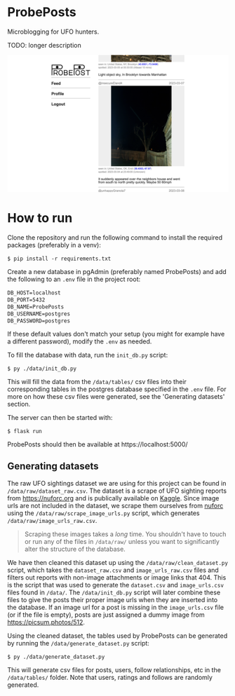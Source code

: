 # ProbePosts
Microblogging for UFO hunters.

TODO: longer description

![Screenshot of the ProbePosts home page](screenshot.png)

# How to run
Clone the repository and run the following command to install the required packages (preferably in a venv):
```
$ pip install -r requirements.txt
```
Create a new database in pgAdmin (preferably named ProbePosts) and add the following to an `.env` file in the project root:
```
DB_HOST=localhost
DB_PORT=5432
DB_NAME=ProbePosts
DB_USERNAME=postgres
DB_PASSWORD=postgres
```
If these default values don't match your setup (you might for example have a different password), modify the `.env` as needed.

To fill the database with data, run the `init_db.py` script:
```
$ py ./data/init_db.py
```
This will fill the data from the `/data/tables/` csv files into their corresponding tables in the postgres database specified in the `.env` file. For more on how these csv files were generated, see the 'Generating datasets' section.

The server can then be started with:
```
$ flask run
```
ProbePosts should then be available at https://localhost:5000/

## Generating datasets
The raw UFO sightings dataset we are using for this project can be found in `/data/raw/dataset_raw.csv`. The dataset is a scrape of UFO sighting reports from https://nuforc.org and is publically available on [Kaggle](https://www.kaggle.com/datasets/joebeachcapital/ufo-sightings/data). Since image urls are not included in the dataset, we scrape them ourselves from [nuforc](https://nuforc.org) using the `/data/raw/scrape_image_urls.py` script, which generates `/data/raw/image_urls_raw.csv`.

> Scraping these images takes a *long* time. You shouldn't have to touch or run any of the files in `/data/raw/` unless you want to significantly alter the structure of the database.

We have then cleaned this dataset up using the `/data/raw/clean_dataset.py` script, which takes the `dataset_raw.csv` and `image_urls_raw.csv` files and filters out reports with non-image attachments or image links that 404. This is the script that was used to generate the `dataset.csv` and `image_urls.csv` files found in `/data/`. The `/data/init_db.py` script will later combine these files to give the posts their proper image urls when they are inserted into the database. If an image url for a post is missing in the `image_urls.csv` file (or if the file is empty), posts are just assigned a dummy image from https://picsum.photos/512.

Using the cleaned dataset, the tables used by ProbePosts can be generated by running the `/data/generate_dataset.py` script:
```
$ py ./data/generate_dataset.py
```
This will generate csv files for posts, users, follow relationships, etc in the `/data/tables/` folder. Note that users, ratings and follows are randomly generated.
